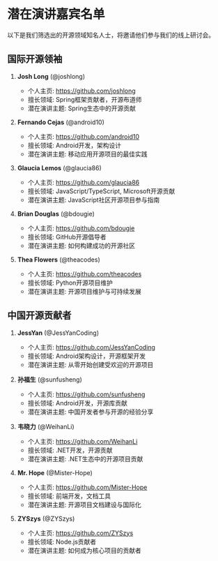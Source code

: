 # 潜在演讲嘉宾名单

以下是我们筛选出的开源领域知名人士，将邀请他们参与我们的线上研讨会。

## 国际开源领袖

1. **Josh Long** (@joshlong)
   - 个人主页: https://github.com/joshlong
   - 擅长领域: Spring框架贡献者，开源布道师
   - 潜在演讲主题: Spring生态中的开源贡献

2. **Fernando Cejas** (@android10)
   - 个人主页: https://github.com/android10
   - 擅长领域: Android开发，架构设计
   - 潜在演讲主题: 移动应用开源项目的最佳实践

3. **Glaucia Lemos** (@glaucia86)
   - 个人主页: https://github.com/glaucia86
   - 擅长领域: JavaScript/TypeScript, Microsoft开源贡献
   - 潜在演讲主题: JavaScript社区开源项目参与指南

4. **Brian Douglas** (@bdougie)
   - 个人主页: https://github.com/bdougie
   - 擅长领域: GitHub开源倡导者
   - 潜在演讲主题: 如何构建成功的开源社区

5. **Thea Flowers** (@theacodes)
   - 个人主页: https://github.com/theacodes
   - 擅长领域: Python开源项目维护
   - 潜在演讲主题: 开源项目维护与可持续发展

## 中国开源贡献者

1. **JessYan** (@JessYanCoding)
   - 个人主页: https://github.com/JessYanCoding
   - 擅长领域: Android架构设计，开源框架开发
   - 潜在演讲主题: 从零开始创建受欢迎的开源项目

2. **孙福生** (@sunfusheng)
   - 个人主页: https://github.com/sunfusheng
   - 擅长领域: Android开发，开源库贡献
   - 潜在演讲主题: 中国开发者参与开源的经验分享

3. **韦晓力** (@WeihanLi)
   - 个人主页: https://github.com/WeihanLi
   - 擅长领域: .NET开发，开源贡献
   - 潜在演讲主题: .NET生态中的开源项目贡献

4. **Mr. Hope** (@Mister-Hope)
   - 个人主页: https://github.com/Mister-Hope
   - 擅长领域: 前端开发，文档工具
   - 潜在演讲主题: 开源项目文档建设与国际化

5. **ZYSzys** (@ZYSzys)
   - 个人主页: https://github.com/ZYSzys
   - 擅长领域: Node.js贡献者
   - 潜在演讲主题: 如何成为核心项目的贡献者